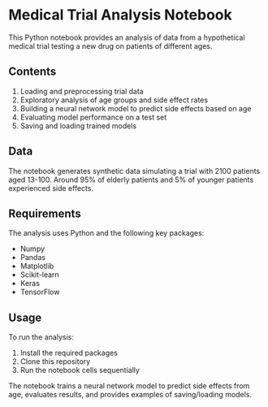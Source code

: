 # Medical Trial Analysis Notebook

This Python notebook provides an analysis of data from a hypothetical medical trial testing a new drug on patients of different ages.

## Contents

1. Loading and preprocessing trial data
2. Exploratory analysis of age groups and side effect rates
3. Building a neural network model to predict side effects based on age
4. Evaluating model performance on a test set
5. Saving and loading trained models

## Data

The notebook generates synthetic data simulating a trial with 2100 patients aged 13-100. Around 95% of elderly patients and 5% of younger patients experienced side effects.

## Requirements

The analysis uses Python and the following key packages:

- Numpy
- Pandas
- Matplotlib
- Scikit-learn
- Keras
- TensorFlow

## Usage

To run the analysis:

1. Install the required packages
2. Clone this repository
3. Run the notebook cells sequentially

The notebook trains a neural network model to predict side effects from age, evaluates results, and provides examples of saving/loading models.
